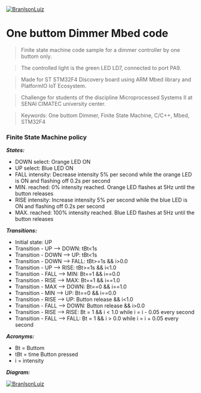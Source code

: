 <a href="https://github.com/branilson"><img src="https://github.com/branilson/1BtDimmer/raw/master/img/1BtD.png" title="Branilson Luiz" alt="BranlsonLuiz"></a>

<!-- [![Branilson Luiz(https://github.com/branilson/1BtDimmer/raw/master/img/1BtD.png](https://github.com/branilson) -->


# One buttom Dimmer Mbed code

> Finite state machine code sample for a dimmer controller by one buttom only.

> The controlled light is the green LED LD7, connected to port PA9.

> Made for ST STM32F4 Discovery board using ARM Mbed library and PlatformIO IoT Ecosystem.

> Challenge for students of the discipline Microprocessed Systems II at SENAI CIMATEC university center.

> Keywords: One buttom Dimmer, Finite State Machine, C/C++, Mbed, STM32F4

### Finite State Machine policy

***States:***
- DOWN select: Orange LED ON
- UP select: Blue LED ON
- FALL intensity: Decrease intensity 5% per second while the orange LED is ON and flashing off 0.2s per second
- MIN. reached: 0% intensity reached. Orange LED flashes at 5Hz until the button releases
- RISE intensity: Increase intensity 5% per second while the blue LED is ON and flashing off 0.2s per second
- MAX. reached: 100% intensity reached. Blue LED flashes at 5Hz until the button releases

***Transitions:***
- Initial state: UP
- Transition - UP --> DOWN: tBt<1s
- Transition - DOWN --> UP: tBt<1s
- Transition - DOWN --> FALL: tBt>=1s && i>0.0
- Transition - UP --> RISE: tBt>=1s && i<1.0
- Transition - FALL --> MIN: Bt==1 && i==0.0
- Transition - RISE --> MAX: Bt==1 && i==1.0
- Transition - MAX --> DOWN: Bt==0 && i==1.0
- Transition - MIN --> UP: Bt==0 && i==0.0
- Transition - RISE --> UP: Button release && i<1.0
- Transition - FALL --> DOWN: Button release && i>0.0
- Transition - RISE --> RISE: Bt = 1 && i < 1.0 while i = i - 0.05 every second
- Transition - FALL --> FALL: Bt = 1 && i > 0.0 while i = i + 0.05 every second

***Acronyms:***
- Bt = Buttom
- tBt =  time Button pressed
- i = intensity

***Diagram:***

<a href="https://github.com/branilson"><img src="https://github.com/branilson/1BtDimmer/raw/master/img/FSM_1BtD.png" title="Branilson Luiz" alt="BranlsonLuiz"></a>
